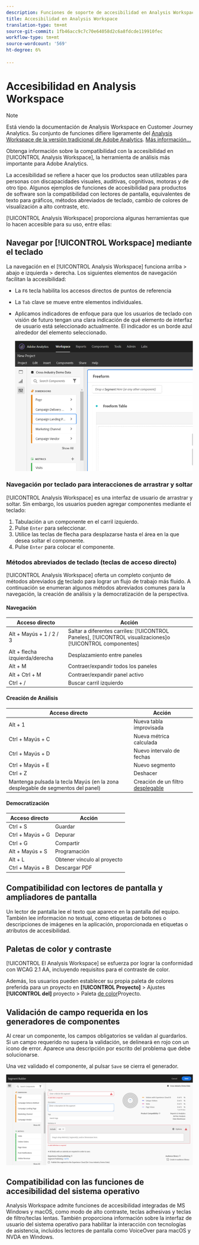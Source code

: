 ```yaml
---
description: Funciones de soporte de accesibilidad en Analysis Workspace
title: Accesibilidad en Analysis Workspace
translation-type: tm+mt
source-git-commit: 1fb46acc9c7c70e64058d2c6a8fdcde119910fec
workflow-type: tm+mt
source-wordcount: '569'
ht-degree: 6%

---
```



# Accesibilidad en Analysis Workspace

>[!NOTE]
>
>Está viendo la documentación de Analysis Workspace en Customer Journey Analytics. Su conjunto de funciones difiere ligeramente del [Analysis Workspace de la versión tradicional de Adobe Analytics](https://docs.adobe.com/content/help/es-ES/analytics/analyze/analysis-workspace/home.html). [Más información...](/help/getting-started/cja-aa.md)

Obtenga información sobre la compatibilidad con la accesibilidad en [!UICONTROL Analysis Workspace], la herramienta de análisis más importante para Adobe Analytics.

La accesibilidad se refiere a hacer que los productos sean utilizables para personas con discapacidades visuales, auditivas, cognitivas, motoras y de otro tipo. Algunos ejemplos de funciones de accesibilidad para productos de software son la compatibilidad con lectores de pantalla, equivalentes de texto para gráficos, métodos abreviados de teclado, cambio de colores de visualización a alto contraste, etc.

[!UICONTROL Analysis Workspace] proporciona algunas herramientas que lo hacen accesible para su uso, entre ellas:

## Navegar por [!UICONTROL Workspace] mediante el teclado

La navegación en el [!UICONTROL Analysis Workspace] funciona arriba > abajo e izquierda > derecha. Los siguientes elementos de navegación facilitan la accesibilidad:

* La `F6` tecla habilita los accesos directos de puntos de referencia
* La `Tab` clave se mueve entre elementos individuales.
* Aplicamos indicadores de enfoque para que los usuarios de teclado con visión de futuro tengan una clara indicación de qué elemento de interfaz de usuario está seleccionado actualmente. El indicador es un borde azul alrededor del elemento seleccionado.

   ![Indicador de enfoque](assets/focus-indicator.png)

### Navegación por teclado para interacciones de arrastrar y soltar

[!UICONTROL Analysis Workspace] es una interfaz de usuario de arrastrar y soltar. Sin embargo, los usuarios pueden agregar componentes mediante el teclado:

1. Tabulación a un componente en el carril izquierdo.
1. Pulse `Enter` para seleccionar.
1. Utilice las teclas de flecha para desplazarse hasta el área en la que desea soltar el componente.
1. Pulse `Enter` para colocar el componente.

### Métodos abreviados de teclado (teclas de acceso directo)

[!UICONTROL Analysis Workspace] oferta un completo conjunto de métodos abreviados [de](/help/analysis-workspace/build-workspace-project/fa-shortcut-keys.md) teclado para lograr un flujo de trabajo más fluido. A continuación se enumeran algunos métodos abreviados comunes para la navegación, la creación de análisis y la democratización de la perspectiva.

#### Navegación

| Acceso directo | Acción |
|---|---|
| Alt + Mayús + 1 / 2 / 3 | Saltar a diferentes carriles: [!UICONTROL Paneles], [!UICONTROL visualizaciones]o [!UICONTROL componentes] |
| Alt + flecha izquierda/derecha | Desplazamiento entre paneles |
| Alt + M | Contraer/expandir todos los paneles |
| Alt + Ctrl + M | Contraer/expandir panel activo |
| Ctrl + / | Buscar carril izquierdo |

#### Creación de Análisis

| Acceso directo | Acción |
|---|---|
| Alt + 1 | Nueva tabla improvisada |
| Ctrl + Mayús + C | Nueva métrica calculada |
| Ctrl + Mayús + D | Nuevo intervalo de fechas |
| Ctrl + Mayús + E | Nuevo segmento |
| Ctrl + Z | Deshacer |
| Mantenga pulsada la tecla Mayús (en la zona desplegable de segmentos del panel) | Creación de un filtro [desplegable](https://docs.adobe.com/content/help/en/analytics-learn/tutorials/analysis-workspace/using-panels/using-drop-down-filters.html) |

#### Democratización

| Acceso directo | Acción |
|---|---|
| Ctrl + S | Guardar |
| Ctrl + Mayús + G | Depurar |
| Ctrl + G | Compartir |
| Alt + Mayús + S | Programación |
| Alt + L | Obtener vínculo al proyecto |
| Ctrl + Mayús + B | Descargar PDF |

## Compatibilidad con lectores de pantalla y ampliadores de pantalla

Un lector de pantalla lee el texto que aparece en la pantalla del equipo. También lee información no textual, como etiquetas de botones o descripciones de imágenes en la aplicación, proporcionada en etiquetas o atributos de accesibilidad.

## Paletas de color y contraste

[!UICONTROL El Analysis Workspace] se esfuerza por lograr la conformidad con WCAG 2.1 AA, incluyendo requisitos para el contraste de color.

Además, los usuarios pueden establecer su propia paleta de colores preferida para un proyecto en **[!UICONTROL Proyecto]** > Ajustes **[!UICONTROL del]** proyecto > Paleta [de color](/help/analysis-workspace/build-workspace-project/color-palettes.md)Proyecto.

## Validación de campo requerida en los generadores de componentes

Al crear un componente, los campos obligatorios se validan al guardarlos. Si un campo requerido no supera la validación, se delineará en rojo con un icono de error. Aparece una descripción por escrito del problema que debe solucionarse.

Una vez validado el componente, al pulsar `Save` se cierra el generador.

![Validación de errores](assets/error-validation.png)

## Compatibilidad con las funciones de accesibilidad del sistema operativo

Analysis Workspace admite funciones de accesibilidad integradas de MS Windows y macOS, como modo de alto contraste, teclas adhesivas y teclas de filtro/teclas lentas. También proporciona información sobre la interfaz de usuario del sistema operativo para habilitar la interacción con tecnologías de asistencia, incluidos lectores de pantalla como VoiceOver para macOS y NVDA en Windows.
